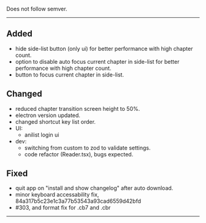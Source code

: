Does not follow semver.

---

## Added

- hide side-list button (only ui) for better performance with high chapter count.
- option to disable auto focus current chapter in side-list for better performance with high chapter count.
- button to focus current chapter in side-list.

## Changed

- reduced chapter transition screen height to 50%.
- electron version updated.
- changed shortcut key list order.
- UI:
  - anilist login ui
- dev:
  - switching from custom to zod to validate settings.
  - code refactor (Reader.tsx), bugs expected.

## Fixed

- quit app on "install and show changelog" after auto download.
- minor keyboard accessability fix, 84a317b5c23e1c3a77b53543a93cad6559d42bfd
- #303, and format fix for .cb7 and .cbr

---
